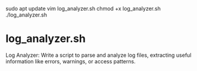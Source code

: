 sudo apt update
vim log_analyzer.sh 
chmod +x log_analyzer.sh
./log_analyzer.sh




# log_analyzer.sh
Log Analyzer: Write a script to parse and analyze log files, extracting useful information like errors, warnings, or access patterns.
